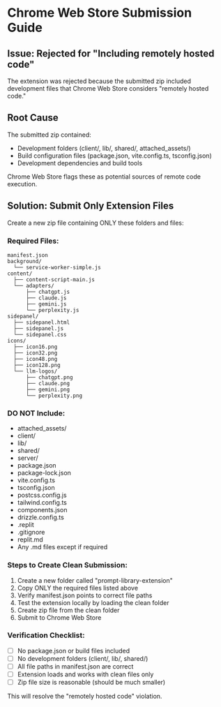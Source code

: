 # Chrome Web Store Submission Guide

## Issue: Rejected for "Including remotely hosted code"

The extension was rejected because the submitted zip included development files that Chrome Web Store considers "remotely hosted code."

## Root Cause
The submitted zip contained:
- Development folders (client/, lib/, shared/, attached_assets/)
- Build configuration files (package.json, vite.config.ts, tsconfig.json)
- Development dependencies and build tools

Chrome Web Store flags these as potential sources of remote code execution.

## Solution: Submit Only Extension Files

Create a new zip file containing ONLY these folders and files:

### Required Files:
```
manifest.json
background/
  └── service-worker-simple.js
content/
  ├── content-script-main.js
  └── adapters/
      ├── chatgpt.js
      ├── claude.js
      ├── gemini.js
      └── perplexity.js
sidepanel/
  ├── sidepanel.html
  ├── sidepanel.js
  └── sidepanel.css
icons/
  ├── icon16.png
  ├── icon32.png
  ├── icon48.png
  ├── icon128.png
  └── llm-logos/
      ├── chatgpt.png
      ├── claude.png
      ├── gemini.png
      └── perplexity.png
```

### DO NOT Include:
- attached_assets/
- client/
- lib/
- shared/
- server/
- package.json
- package-lock.json
- vite.config.ts
- tsconfig.json
- postcss.config.js
- tailwind.config.ts
- components.json
- drizzle.config.ts
- .replit
- .gitignore
- replit.md
- Any .md files except if required

### Steps to Create Clean Submission:
1. Create a new folder called "prompt-library-extension"
2. Copy ONLY the required files listed above
3. Verify manifest.json points to correct file paths
4. Test the extension locally by loading the clean folder
5. Create zip file from the clean folder
6. Submit to Chrome Web Store

### Verification Checklist:
- [ ] No package.json or build files included
- [ ] No development folders (client/, lib/, shared/)
- [ ] All file paths in manifest.json are correct
- [ ] Extension loads and works with clean files only
- [ ] Zip file size is reasonable (should be much smaller)

This will resolve the "remotely hosted code" violation.